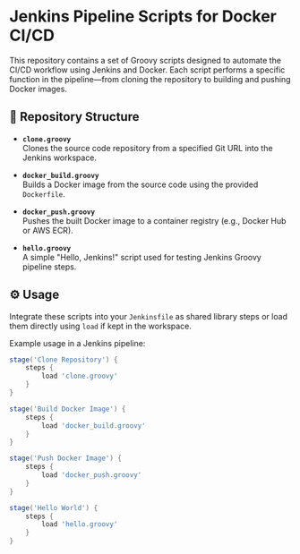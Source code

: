 # Jenkins Pipeline Scripts for Docker CI/CD

This repository contains a set of Groovy scripts designed to automate the CI/CD workflow using Jenkins and Docker. Each script performs a specific function in the pipeline—from cloning the repository to building and pushing Docker images.

## 📁 Repository Structure

- **`clone.groovy`**  
  Clones the source code repository from a specified Git URL into the Jenkins workspace.

- **`docker_build.groovy`**  
  Builds a Docker image from the source code using the provided `Dockerfile`.

- **`docker_push.groovy`**  
  Pushes the built Docker image to a container registry (e.g., Docker Hub or AWS ECR).

- **`hello.groovy`**  
  A simple "Hello, Jenkins!" script used for testing Jenkins Groovy pipeline steps.

## ⚙️ Usage

Integrate these scripts into your `Jenkinsfile` as shared library steps or load them directly using `load` if kept in the workspace.

Example usage in a Jenkins pipeline:

```groovy
stage('Clone Repository') {
    steps {
        load 'clone.groovy'
    }
}

stage('Build Docker Image') {
    steps {
        load 'docker_build.groovy'
    }
}

stage('Push Docker Image') {
    steps {
        load 'docker_push.groovy'
    }
}

stage('Hello World') {
    steps {
        load 'hello.groovy'
    }
}
